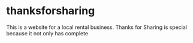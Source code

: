 # thanksforsharing
This is a website for a local rental business. Thanks for Sharing is special because it not only has complete